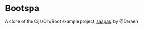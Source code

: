 # Bootspa

A clone of the Cljs/Om/Boot example project, [saapas](https://github.com/deraen/saapas), by @Deraen


